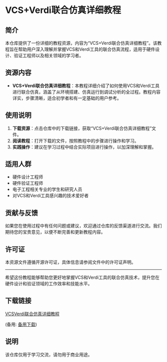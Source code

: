# VCS+Verdi联合仿真详细教程

## 简介
本仓库提供了一份详细的教程资源，内容为“VCS+Verdi联合仿真详细教程”。该教程旨在帮助用户深入理解并掌握VCS和Verdi工具的联合仿真流程，适用于硬件设计、验证工程师以及相关领域的学习者。

## 资源内容
- **VCS+Verdi联合仿真详细教程**：本教程详细介绍了如何使用VCS和Verdi工具进行联合仿真，涵盖了从环境搭建、仿真运行到调试分析的全过程。教程内容详实，步骤清晰，适合初学者和有一定基础的用户参考。

## 使用说明
1. **下载资源**：点击仓库中的下载链接，获取“VCS+Verdi联合仿真详细教程”文件。
2. **阅读教程**：打开下载的文件，按照教程中的步骤进行操作和学习。
3. **实践操作**：建议在学习过程中结合实际项目进行操作，以加深理解和掌握。

## 适用人群
- 硬件设计工程师
- 硬件验证工程师
- 电子工程相关专业的学生和研究人员
- 对VCS和Verdi工具感兴趣的技术爱好者

## 贡献与反馈
如果您在使用过程中有任何问题或建议，欢迎通过仓库的反馈渠道进行交流。我们期待您的宝贵意见，以便不断完善和更新教程内容。

## 许可证
本资源文件遵循开源许可证，具体信息请参阅文件中的许可证声明。

---

希望这份教程能够帮助您更好地掌握VCS和Verdi工具的联合仿真技术，提升您在硬件设计和验证领域的工作效率和技能水平。

## 下载链接
[VCSVerdi联合仿真详细教程](https://pan.quark.cn/s/90d62087fe2d) 

(备用: [备用下载](https://pan.baidu.com/s/1LspFRguohO7piG3CEGsojA?pwd=1234))

## 说明

该仓库仅用于学习交流，请勿用于商业用途。
